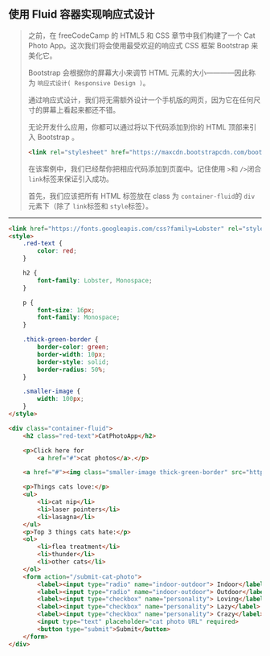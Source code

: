 ## 使用 Fluid 容器实现响应式设计

> 之前，在 freeCodeCamp 的 HTML5 和 CSS 章节中我们构建了一个 Cat Photo App。这次我们将会使用最受欢迎的响应式 CSS 框架 Bootstrap 来美化它。
>
> Bootstrap 会根据你的屏幕大小来调节 HTML 元素的大小————因此称为 `响应式设计( Responsive Design )`。
>
> 通过响应式设计，我们将无需额外设计一个手机版的网页，因为它在任何尺寸的屏幕上看起来都还不错。
>
> 无论开发什么应用，你都可以通过将以下代码添加到你的 HTML 顶部来引入 Bootstrap 。
>
> ```html
> <link rel="stylesheet" href="https://maxcdn.bootstrapcdn.com/bootstrap/3.3.7/css/bootstrap.min.css" integrity="sha384-BVYiiSIFeK1dGmJRAkycuHAHRg32OmUcww7on3RYdg4Va+PmSTsz/K68vbdEjh4u" crossorigin="anonymous"/>
> ```
>
> 在该案例中，我们已经帮你把相应代码添加到页面中。记住使用 `>`和 `/>`闭合 `link`标签来保证引入成功。
>
> 首先，我们应该把所有 HTML 标签放在 class 为 `container-fluid`的 `div`元素下（除了 `link`标签和 `style`标签）。

---

```html
<link href="https://fonts.googleapis.com/css?family=Lobster" rel="stylesheet" type="text/css">
<style>
	.red-text {
		color: red;
	}

	h2 {
		font-family: Lobster, Monospace;
	}

	p {
		font-size: 16px;
		font-family: Monospace;
	}

	.thick-green-border {
		border-color: green;
		border-width: 10px;
		border-style: solid;
		border-radius: 50%;
	}

	.smaller-image {
		width: 100px;
	}
</style>

<div class="container-fluid">
	<h2 class="red-text">CatPhotoApp</h2>

	<p>Click here for
		<a href="#">cat photos</a>.</p>

	<a href="#"><img class="smaller-image thick-green-border" src="https://bit.ly/fcc-relaxing-cat" alt="A cute orange cat lying on its back."></a>

	<p>Things cats love:</p>
	<ul>
		<li>cat nip</li>
		<li>laser pointers</li>
		<li>lasagna</li>
	</ul>
	<p>Top 3 things cats hate:</p>
	<ol>
		<li>flea treatment</li>
		<li>thunder</li>
		<li>other cats</li>
	</ol>
	<form action="/submit-cat-photo">
		<label><input type="radio" name="indoor-outdoor"> Indoor</label>
		<label><input type="radio" name="indoor-outdoor"> Outdoor</label>
		<label><input type="checkbox" name="personality"> Loving</label>
		<label><input type="checkbox" name="personality"> Lazy</label>
		<label><input type="checkbox" name="personality"> Crazy</label>
		<input type="text" placeholder="cat photo URL" required>
		<button type="submit">Submit</button>
	</form>
</div>
```

